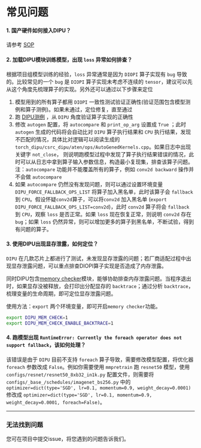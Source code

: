 # 常见问题

#### 1. 国产硬件如何接入DIPU？

请参考 [SOP](https://github.com/DeepLink-org/DIPU/blob/main/SOP.md)

#### 2. 加载DIPU模块训练模型，出现 `loss` 异常如何排查？

根据项目组模型训练的经验，`loss` 异常通常是因为 `DIOPI` 算子实现有 `bug` 导致的。比较常见的一个 `bug` 是  `DIOPI` 算子实现未考虑不连续的 `tensor`，建议可以先从这个角度先梳理算子的实现。另外还可以通过以下步骤来定位

1. 模型用到的所有算子都用 `DIOPI` 一致性测试验证正确性(验证范围包含模型测例和算子测例)。如果未通过，定位修复，直至通过
2. 跑 [DIPU测例](https://github.com/DeepLink-org/dipu/tree/main/tests/test_ops/archived) ，从 `DIPU` 角度验证算子实现的正确性
3. 修改 `autogen` 配置，将 `autocompare` 和 `print_op_arg` 设置成 `True` ；此时 `autogen` 生成的代码将会自动比对 `DIPU` 算子执行结果和 `CPU` 执行结果，发现不匹配的情况，具体比对逻辑可以阅读生成的 `torch_dipu/csrc_dipu/aten/ops/AutoGenedKernels.cpp`。如果日志中出现关键字 `not_close`， 则说明跑模型过程中发现了算子执行结果错误的情况，此时可以从日志中拿到算子输入参数信息，构造最小复现集，排查该算子问题。注：`autocompare` 功能并不能覆盖所有的算子，例如 `conv2d backward` 操作并不会做 `autocompare`
4. 如果 `autocompare` 仍然没有发现问题，则可以通过设置环境变量 `DIPU_FORCE_FALLBACK_OPS_LIST` 将算子加入黑名单，此时该算子会 `fallback` 到 `CPU`。假设怀疑`conv2d`算子，可以将`conv2d` 加入黑名单 (`export DIPU_FORCE_FALLBACK_OPS_LIST=conv2d`)，此时 `conv2d` 算子将会 `fallback` 到 `CPU`，观察 `loss` 是否正常。如果 `loss` 现在恢复正常，则说明 `conv2d` 存在 `bug`；如果 `loss` 仍然异常，则可以增加更多的算子到黑名单，不断试验，得到有问题的算子。

#### 3. 使用DIPU出现显存泄露，如何定位？

`DIPU` 在几款芯片上都进行了测试，未发现显存泄露的问题；若厂商适配过程中出现显存泄露问题，可以重点排查DIOPI算子实现是否造成了内存泄露。

同时DIPU包含[memory checker](https://github.com/DeepLink-org/dipu/blob/main/torch_dipu/csrc_dipu/runtime/core/MemChecker.cpp)模块，能够协助排查内存泄露问题。当程序退出时，如果显存没被释放，会打印出分配显存的 `backtrace`；通过分析 `backtrace`，梳理变量的生命周期，即可定位显存泄露问题。

使用方法：`export` 两个环境变量，即可开启`memory checker`功能。
```bash
export DIPU_MEM_CHECK=1
export DIPU_MEM_CHECK_ENABLE_BACKTRACE=1
```

#### 4. 跑模型出现 `RuntimeError: Currently the foreach operator does not support fallback`，该如何处理？

该错误是由于 `DIPU` 目前不支持 `foreach` 算子导致，需要修改模型配置，将优化器 `foreach` 参数改成 `False`。例如你需要使用 `mmpretrain` 跑 `resnet50` 模型，使用 `configs/resnet/resnet50_8xb32_in1k.py` 配置文件，则需要将  `configs/_base_/schedules/imagenet_bs256.py` 中的 `optimizer=dict(type='SGD', lr=0.1, momentum=0.9, weight_decay=0.0001)` 修改成 `optimizer=dict(type='SGD', lr=0.1, momentum=0.9, weight_decay=0.0001, foreach=False)`。


---
### 无法找到问题

您可在项目中提交issue，将您遇到的问题告诉我们。
<!-- issue回复的流程可在[开发者指南中](Contributors.md)获取。
2. 或者您也可以加入[开发者社区]()，像我们提供反馈和建议。 -->
